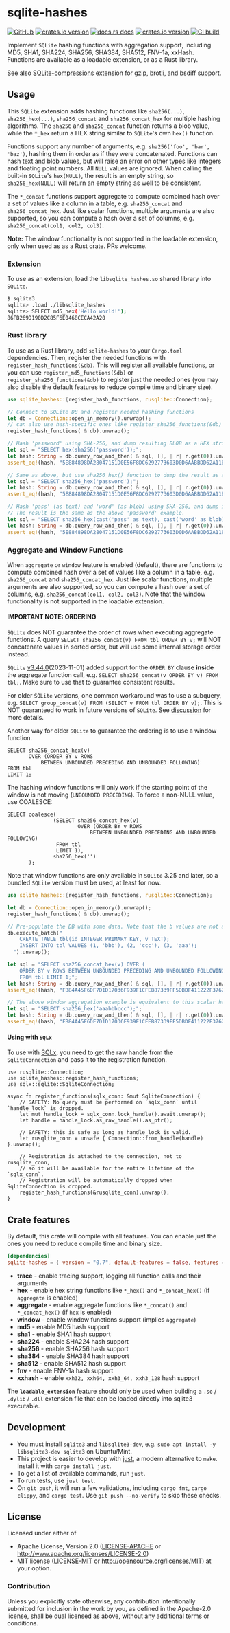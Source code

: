 # sqlite-hashes

[![GitHub](https://img.shields.io/badge/github-sqlite--hashes-8da0cb?logo=github)](https://github.com/nyurik/sqlite-hashes)
[![crates.io version](https://img.shields.io/crates/v/sqlite-hashes.svg)](https://crates.io/crates/sqlite-hashes)
[![docs.rs docs](https://docs.rs/sqlite-hashes/badge.svg)](https://docs.rs/sqlite-hashes)
[![crates.io version](https://img.shields.io/crates/l/sqlite-hashes.svg)](https://github.com/nyurik/sqlite-hashes/blob/main/LICENSE-APACHE)
[![CI build](https://github.com/nyurik/sqlite-hashes/actions/workflows/ci.yml/badge.svg)](https://github.com/nyurik/sqlite-hashes/actions)

Implement `SQLite` hashing functions with aggregation support, including MD5, SHA1, SHA224, SHA256, SHA384, SHA512,
FNV-1a, xxHash. Functions are available as a loadable extension, or as a Rust library.

See also [SQLite-compressions](https://github.com/nyurik/sqlite-compressions) extension for gzip, brotli, and bsdiff support.

## Usage

This `SQLite` extension adds hashing functions like `sha256(...)`, `sha256_hex(...)`, `sha256_concat`
and `sha256_concat_hex` for multiple hashing algorithms. The `sha256` and `sha256_concat` function returns a blob value,
while the `*_hex` return a HEX string similar to `SQLite`'s own `hex()` function.

Functions support any number of arguments, e.g. `sha256('foo', 'bar', 'baz')`, hashing them in order as if they were
concatenated. Functions can hash text and blob values, but will raise an error on other types like integers and floating
point numbers. All `NULL` values are ignored. When calling the built-in `SQLite`'s `hex(NULL)`, the result is an empty
string, so `sha256_hex(NULL)` will return an empty string as well to be consistent.

The `*_concat` functions support aggregate to compute combined hash over a set of values like a column in a table,
e.g. `sha256_concat` and `sha256_concat_hex`. Just like scalar functions, multiple arguments are also supported, so you
can compute a hash over a set of columns, e.g. `sha256_concat(col1, col2, col3)`.

**Note:** The window functionality is not supported in the loadable extension, only when used as as a Rust crate. PRs
welcome.

### Extension

To use as an extension, load the `libsqlite_hashes.so` shared library into `SQLite`.

```bash
$ sqlite3
sqlite> .load ./libsqlite_hashes
sqlite> SELECT md5_hex('Hello world!');
86FB269D190D2C85F6E0468CECA42A20
```

### Rust library

To use as a Rust library, add `sqlite-hashes` to your `Cargo.toml` dependencies. Then, register the needed functions
with `register_hash_functions(&db)`. This will register all available functions, or you can
use `register_md5_functions(&db)` or `register_sha256_functions(&db)` to register just the needed ones (you may also
disable the default features to reduce compile time and binary size).

```rust
use sqlite_hashes::{register_hash_functions, rusqlite::Connection};

// Connect to SQLite DB and register needed hashing functions
let db = Connection::open_in_memory().unwrap();
// can also use hash-specific ones like register_sha256_functions(&db)  
register_hash_functions( & db).unwrap();

// Hash 'password' using SHA-256, and dump resulting BLOB as a HEX string
let sql = "SELECT hex(sha256('password'));";
let hash: String = db.query_row_and_then( & sql, [], | r| r.get(0)).unwrap();
assert_eq!(hash, "5E884898DA28047151D0E56F8DC6292773603D0D6AABBDD62A11EF721D1542D8");

// Same as above, but use sha256_hex() function to dump the result as a HEX string directly
let sql = "SELECT sha256_hex('password');";
let hash: String = db.query_row_and_then( & sql, [], | r| r.get(0)).unwrap();
assert_eq!(hash, "5E884898DA28047151D0E56F8DC6292773603D0D6AABBDD62A11EF721D1542D8");

// Hash 'pass' (as text) and 'word' (as blob) using SHA-256, and dump it as a HEX string
// The result is the same as the above 'password' example.
let sql = "SELECT sha256_hex(cast('pass' as text), cast('word' as blob));";
let hash: String = db.query_row_and_then( & sql, [], | r| r.get(0)).unwrap();
assert_eq!(hash, "5E884898DA28047151D0E56F8DC6292773603D0D6AABBDD62A11EF721D1542D8");
```

### Aggregate and Window Functions

When `aggregate` or `window` feature is enabled (default), there are functions to compute combined hash over a set of
values like a column in a table, e.g. `sha256_concat` and `sha256_concat_hex`. Just like scalar functions, multiple
arguments are also supported, so you can compute a hash over a set of columns, e.g. `sha256_concat(col1, col2, col3)`.
Note that the window functionality is not supported in the loadable extension.

#### IMPORTANT NOTE: ORDERING

`SQLite` does NOT guarantee the order of rows when executing aggregate functions. A
query `SELECT sha256_concat(v) FROM tbl ORDER BY v;` will NOT concatenate values in sorted order, but will use some
internal storage order instead.

`SQLite` [v3.44.0](https://www.sqlite.org/changes.html#version_3_44_0)(2023-11-01) added support for the
`ORDER BY` clause
**inside** the aggregate function call, e.g. `SELECT sha256_concat(v ORDER BY v) FROM tbl;`. Make sure to use that to
guarantee consistent results.

For older `SQLite` versions, one common workaround was to use a subquery,
e.g. `SELECT group_concat(v) FROM (SELECT v FROM tbl ORDER BY v);`. This is
NOT guaranteed to work in future versions of `SQLite`. See [discussion](https://sqlite.org/forum/info/a49d9c4083b5350c)
for more details.

Another way for older `SQLite` to guarantee the ordering is to use a window function.

```sql,ignore
SELECT sha256_concat_hex(v)
       OVER (ORDER BY v ROWS
           BETWEEN UNBOUNDED PRECEDING AND UNBOUNDED FOLLOWING)
FROM tbl
LIMIT 1;
```

The hashing window functions will only work if the starting point of the window is not moving (`UNBOUNDED PRECEDING`).
To force a non-NULL value, use COALESCE:

```sql,ignore
SELECT coalesce(
               (SELECT sha256_concat_hex(v)
                       OVER (ORDER BY v ROWS
                           BETWEEN UNBOUNDED PRECEDING AND UNBOUNDED FOLLOWING)
                FROM tbl
                LIMIT 1),
               sha256_hex('')
       );
```

Note that window functions are only available in `SQLite` 3.25 and later, so a bundled `SQLite` version must be used, at
least for now.

```rust 
use sqlite_hashes::{register_hash_functions, rusqlite::Connection};

let db = Connection::open_in_memory().unwrap();
register_hash_functions( & db).unwrap();

// Pre-populate the DB with some data. Note that the b values are not alphabetical.
db.execute_batch("
    CREATE TABLE tbl(id INTEGER PRIMARY KEY, v TEXT);
    INSERT INTO tbl VALUES (1, 'bbb'), (2, 'ccc'), (3, 'aaa');
  ").unwrap();

let sql = "SELECT sha256_concat_hex(v) OVER (
    ORDER BY v ROWS BETWEEN UNBOUNDED PRECEDING AND UNBOUNDED FOLLOWING)
    FROM tbl LIMIT 1;";
let hash: String = db.query_row_and_then( & sql, [], | r| r.get(0)).unwrap();
assert_eq!(hash, "FB84A45F6DF7D1D17036F939F1CFEB87339FF5DBDF411222F3762DD76779A287");

// The above window aggregation example is equivalent to this scalar hash:
let sql = "SELECT sha256_hex('aaabbbccc');";
let hash: String = db.query_row_and_then( & sql, [], | r| r.get(0)).unwrap();
assert_eq!(hash, "FB84A45F6DF7D1D17036F939F1CFEB87339FF5DBDF411222F3762DD76779A287");
```

#### Using with `SQLx`

To use with [SQLx](https://crates.io/crates/sqlx), you need to get the raw handle from the
`SqliteConnection` and pass it to the registration function.

```rust,ignore
use rusqlite::Connection;
use sqlite_hashes::register_hash_functions;
use sqlx::sqlite::SqliteConnection;

async fn register_functions(sqlx_conn: &mut SqliteConnection) {
    // SAFETY: No query must be performed on `sqlx_conn` until `handle_lock` is dropped.
    let mut handle_lock = sqlx_conn.lock_handle().await.unwrap();
    let handle = handle_lock.as_raw_handle().as_ptr();

    // SAFETY: this is safe as long as handle_lock is valid.
    let rusqlite_conn = unsafe { Connection::from_handle(handle) }.unwrap();

    // Registration is attached to the connection, not to rusqlite_conn,
    // so it will be available for the entire lifetime of the `sqlx_conn`.
    // Registration will be automatically dropped when SqliteConnection is dropped.
    register_hash_functions(&rusqlite_conn).unwrap();
}
```

## Crate features

By default, this crate will compile with all features. You can enable just the ones you need to reduce compile time and
binary size.

```toml
[dependencies]
sqlite-hashes = { version = "0.7", default-features = false, features = ["hex", "window", "sha256"] }
``` 

* **trace** - enable tracing support, logging all function calls and their arguments
* **hex** - enable hex string functions like `*_hex()` and `*_concat_hex()` (if `aggregate` is enabled)
* **aggregate** - enable aggregate functions like `*_concat()` and `*_concat_hex()` (if `hex` is enabled)
* **window** - enable window functions support (implies `aggregate`)
* **md5** - enable MD5 hash support
* **sha1** - enable SHA1 hash support
* **sha224** - enable SHA224 hash support
* **sha256** - enable SHA256 hash support
* **sha384** - enable SHA384 hash support
* **sha512** - enable SHA512 hash support
* **fnv** - enable FNV-1a hash support
* **xxhash** - enable `xxh32, xxh64, xxh3_64, xxh3_128` hash support

The **`loadable_extension`** feature should only be used when building
a `.so` / `.dylib` / `.dll` extension file that can be loaded directly into sqlite3 executable.

## Development

* You must install `sqlite3` and `libsqlite3-dev`, e.g. `sudo apt install -y libsqlite3-dev sqlite3` on Ubuntu/Mint.
* This project is easier to develop with [just](https://github.com/casey/just#readme), a modern alternative to `make`.
  Install it with `cargo install just`.
* To get a list of available commands, run `just`.
* To run tests, use `just test`.
* On `git push`, it will run a few validations, including `cargo fmt`, `cargo clippy`, and `cargo test`.
  Use `git push --no-verify` to skip these checks.

## License

Licensed under either of

* Apache License, Version 2.0 ([LICENSE-APACHE](LICENSE-APACHE) or <http://www.apache.org/licenses/LICENSE-2.0>)
* MIT license ([LICENSE-MIT](LICENSE-MIT) or <http://opensource.org/licenses/MIT>)
  at your option.

### Contribution

Unless you explicitly state otherwise, any contribution intentionally
submitted for inclusion in the work by you, as defined in the
Apache-2.0 license, shall be dual licensed as above, without any
additional terms or conditions.
